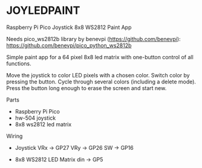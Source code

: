 # JOYLEDPAINT
Raspberry Pi Pico Joystick 8x8 WS2812 Paint App

Needs pico_ws2812b library by benevpi (https://github.com/benevpi):
https://github.com/benevpi/pico_python_ws2812b

Simple paint app for a 64 pixel 8x8 led matrix
with one-button control of all functions.

Move the joystick to color LED pixels with
a chosen color. Switch color by pressing the
button. Cycle through several colors
(including a delete mode). Press the button
long enough to erase the screen and start
new.

Parts
  - Raspberry Pi Pico
  - hw-504 joystick
  - 8x8 ws2812 led matrix

Wiring
  - Joystick
    VRx -> GP27
    VRy -> GP26
    SW  -> GP16

  - 8x8 WS2812 LED Matrix
    din -> GP5
